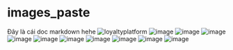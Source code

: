 # images_paste
Đây là cái doc markdown
hehe
![loyaltyplatform](https://user-images.githubusercontent.com/708808/148322102-26666239-5581-4179-9747-49f06eb3e5b8.png)
![image](https://user-images.githubusercontent.com/708808/148322341-cdd0980e-e3ef-4a16-99d5-fa5130ee5173.png)
![image](https://user-images.githubusercontent.com/708808/148322468-c64d4bac-55e3-4cea-8f71-198a7436bd23.png)
![image](https://user-images.githubusercontent.com/708808/148322652-c8b527a3-4cfb-4038-b06e-b0df5747ad1d.png)
![image](https://user-images.githubusercontent.com/708808/148322842-13edd690-ffde-49c1-bd6a-8a09693c9d96.png)
![image](https://user-images.githubusercontent.com/708808/148322953-23f90656-252a-4869-a88b-1ab4b69c9527.png)
![image](https://user-images.githubusercontent.com/708808/148323136-e0c4c9af-0da7-4255-854f-9dcd0d195c35.png)
![image](https://user-images.githubusercontent.com/708808/148324436-22cfd7a3-7404-4c3c-8479-1b471a570fe9.png)
![image](https://user-images.githubusercontent.com/708808/148324482-9d4a7a87-c1f1-4232-ac06-a6137e1f54dd.png)
![image](https://user-images.githubusercontent.com/708808/148324783-e9ab880b-eda7-41a6-8c4a-09e2cc39ec95.png)
![image](https://user-images.githubusercontent.com/708808/148324839-ea08ad8b-a3c0-4d1b-ac90-82d7ead3d6a4.png)
